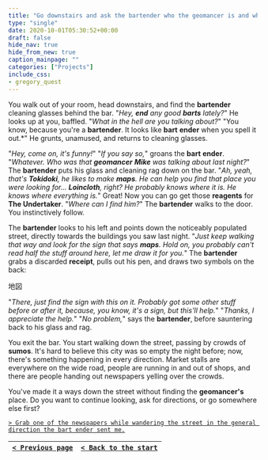 ```yaml
---
title: "Go downstairs and ask the bartender who the geomancer is and where I can find him."
type: "single"
date: 2020-10-01T05:30:52+00:00
draft: false
hide_nav: true
hide_from_new: true
caption_mainpage: ""
categories: ["Projects"]
include_css:
- gregory_quest
---
```


You walk out of your room, head downstairs, and find the **bartender** cleaning glasses behind the bar. "*Hey, **end** any good **barts** lately?*" He looks up at you, baffled. "*What in the hell are you talking about?*" "You know, because you're a **bartender**. It looks like **bart** **ender** when you spell it out.*" He grunts, unamused, and returns to cleaning glasses.

"*Hey, come on, it's funny!*" "*If you say so,*" groans the **bart** **ender**. "*Whatever. Who was that **geomancer** **Mike** was talking about last night?*" The **bartender** puts his glass and cleaning rag down on the bar. "*Ah, yeah, that's **Tokidoki**, he likes to make **maps**. He can help you find that place you were looking for... **Loincloth**, right? He probably knows where it is. He knows where everything is.*" Great! Now you can go get those **reagents** for **The Undertaker**. "*Where can I find him?*" The **bartender** walks to the door. You instinctively follow.

The **bartender** looks to his left and points down the noticeably populated street, directly towards the buildings you saw last night. "*Just keep walking that way and look for the sign that says **maps**. Hold on, you probably can't read half the stuff around here, let me draw it for you.*" The **bartender** grabs a discarded **receipt**, pulls out his pen, and draws two symbols on the back:

地図

"*There, just find the sign with this on it. Probably got some other stuff before or after it, because, you know, it's a sign, but this'll help.*" "*Thanks, I appreciate the help.*" "*No problem,*" says the **bartender**, before sauntering back to his glass and rag.

You exit the bar. You start walking down the street, passing by crowds of **sumos**. It's hard to believe this city was so empty the night before; now, there's something happening in every direction. Market stalls are everywhere on the wide road, people are running in and out of shops, and there are people handing out newspapers yelling over the crowds.

You've made it a ways down the street without finding the **geomancer's** place. Do you want to continue looking, ask for directions, or go somewhere else first?

[``> Grab one of the newspapers while wandering the street in the general direction the bart ender sent me.``](../70)

|[``< Previous page``](../68)|[``< Back to the start``](../)|
|---|---|